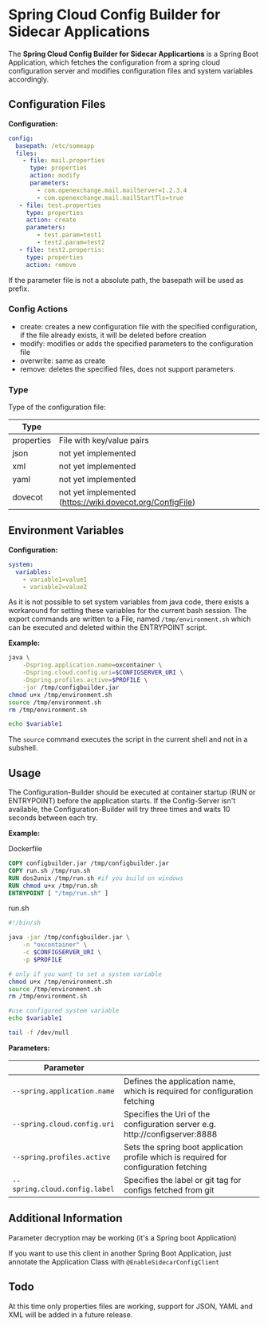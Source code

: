 # Spring Cloud Config Builder for Sidecar Applications

The **Spring Cloud Config Builder for Sidecar Applicartions** is a Spring Boot Application, which fetches the configuration from a spring cloud configuration server and modifies configuration files and system variables accordingly.

## Configuration Files

**Configuration:**

```YAML
config:
  basepath: /etc/someapp
  files:
  	- file: mail.properties
  	  type: properties
  	  action: modify
  	  parameters:
  	  	- com.openexchange.mail.mailServer=1.2.3.4
      	- com.openexchange.mail.mailStartTls=true
   - file: test.properties
     type: properties
     action: create
     parameters:
     	- test.param=test1
     	- test2.param=test2
   - file: test2.propertis:
     type: properties
     action: remove
```

If the parameter file is not a absolute path, the basepath will be used as prefix.

### Config Actions

- create: creates a new configuration file with the specified configuration, if the file already exists, it will be deleted before creation
- modify: modifies or adds the specified parameters to the configuration file
- overwrite: same as create
- remove: deletes the specified files, does not support parameters.

### Type

Type of the configuration file:

| Type       |                                                           |
| ---------- | --------------------------------------------------------- |
| properties | File with key/value pairs                                 |
| json       | not yet implemented                                       |
| xml        | not yet implemented                                       |
| yaml       | not yet implemented                                       |
| dovecot    | not yet implemented (https://wiki.dovecot.org/ConfigFile) |



## Environment Variables

**Configuration:**

```YAML
system:
  variables:
    - variable1=value1
    - variable2=value2
```

As it is not possible to set system variables from java code, there exists a workaround for setting these variables for the current bash session. The export commands are written to a File, named `/tmp/environment.sh` which can be executed and deleted within the ENTRYPOINT script.

**Example:**

```bash
java \
    -Dspring.application.name=oxcontainer \
    -Dspring.cloud.config.uri=$CONFIGSERVER_URI \
    -Dspring.profiles.active=$PROFILE \
    -jar /tmp/configbuilder.jar
chmod u+x /tmp/environment.sh
source /tmp/environment.sh
rm /tmp/environment.sh

echo $variable1
```

The `source` command executes the script in the current shell and not in a subshell.

## Usage

The Configuration-Builder should be executed at container startup (RUN or ENTRYPOINT) before the application starts. If the Config-Server isn't available, the Configuration-Builder will try three times and waits 10 seconds between each try.

**Example:**

Dockerfile

```dockerfile
COPY configbuilder.jar /tmp/configbuilder.jar
COPY run.sh /tmp/run.sh
RUN dos2unix /tmp/run.sh #if you build on windows
RUN chmod u+x /tmp/run.sh
ENTRYPOINT [ "/tmp/run.sh" ]
```

run.sh

```bash
#!/bin/sh

java -jar /tmp/configbuilder.jar \
    -n "oxcontainer" \
    -c $CONFIGSERVER_URI \
    -p $PROFILE

# only if you want to set a system variable
chmod u+x /tmp/environment.sh
source /tmp/environment.sh
rm /tmp/environment.sh

#use configured system variable
echo $variable1

tail -f /dev/null

```

**Parameters:**

| Parameter                     |                                                              |
| ----------------------------- | ------------------------------------------------------------ |
| `--spring.application.name `  | Defines the application name, which is required for configuration fetching |
| `--spring.cloud.config.uri`   | Specifies the Uri of the configuration server e.g. http://configserver:8888 |
| `--spring.profiles.active`    | Sets the spring boot application profile which is required for configuration fetching |
| `--spring.cloud.config.label` | Specifies the label or git tag for configs fetched from git  |

## Additional Information

Parameter decryption may be working (it's a Spring boot Application)

If you want to use this client in another Spring Boot Application, just annotate the Application Class with `@EnableSidecarConfigClient`



## Todo

At this time only properties files are working, support for JSON, YAML and XML will be added in a future release.
